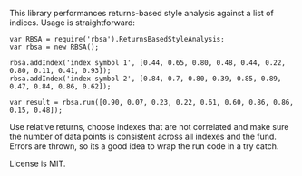 This library performances returns-based style analysis against a list of indices. Usage is straightforward:

	var RBSA = require('rbsa').ReturnsBasedStyleAnalysis;
	var rbsa = new RBSA();
	
	rbsa.addIndex('index symbol 1', [0.44, 0.65, 0.80, 0.48, 0.44, 0.22, 0.80, 0.11, 0.41, 0.93]);
	rbsa.addIndex('index symbol 2', [0.84, 0.7, 0.80, 0.39, 0.85, 0.89, 0.47, 0.84, 0.86, 0.62]);
	
	var result = rbsa.run([0.90, 0.07, 0.23, 0.22, 0.61, 0.60, 0.86, 0.86, 0.15, 0.48]);
  
Use relative returns, choose indexes that are not correlated and make sure the number of data points is consistent across all indexes and the fund. Errors are thrown, so its a good idea to wrap the run code in a try catch.

License is MIT.